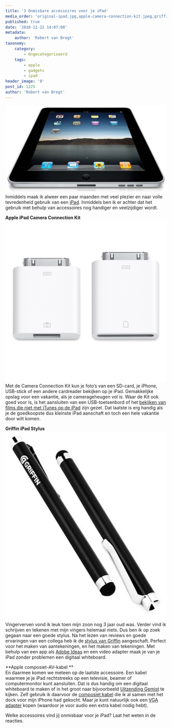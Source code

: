 ```yaml
---
title: '3 Onmisbare accessoires voor je iPad'
media_order: 'original-ipad.jpg,apple-camera-connection-kit.jpeg,griffin-stylus-pen-for-apple.jpg'
published: true
date: '2010-12-22 14:07:00'
metadata:
    author: 'Robert van Bregt'
taxonomy:
    category:
        - Ongecategoriseerd
    tags:
        - apple
        - gadgets
        - ipad
header_image: '0'
post_id: 1225
author: 'Robert van Bregt'
---
```


![](original-ipad.jpg?cropResize=150,150 "iPad") 
Inmiddels maak ik alweer een paar maanden met veel plezier en naar volle tevredenheid gebruik van een [iPad](http://www.apple.com/nl/ipad/). Inmiddels ben ik er achter dat het gebruik met behulp van accessoires nog handiger en veelzijdiger wordt.

**Apple iPad Camera Connection Kit**  
![](apple-camera-connection-kit.jpeg?cropResize=150,150 "Apple Camera Connection Kit")
Met de Camera Connection Kit kun je foto’s van een SD-card, je iPhone, USB-stick of een andere cardreader bekijken op je iPad. Gemakkelijke opslag voor een vakantie, als je camerageheugen vol is. Waar de Kit ook goed voor is, is het aansluiten van een USB-toetsenbord of het [bekijken van films die niet met iTunes op de iPad](https://youtube.com/watch?v=rNn62ZJxEZY) zijn gezet. Dat laatste is erg handig als je de goedkoopste dus kleinste iPad aanschaft en toch een hele vakantie door wilt komen.

**Griffin iPad Stylus**  
![](griffin-stylus-pen-for-apple.jpg?cropResize=150,150)
Vingerverven vond ik leuk toen mijn zoon nog 3 jaar oud was. Verder vind ik schrijven en tekenen met mijn vingers helemaal niets. Dus ben ik op zoek gegaan naar een goede stylus. Na het lezen van reviews en goede ervaringen van een collega heb ik de [stylus van Griffin](http://www.griffintechnology.com/products/stylus) aangeschaft. Perfect voor het maken van aantekeningen, en het maken van tekeningen. Met behulp van een app als [Adobe Ideas](http://itunes.apple.com/nl/app/adobe-ideas/id364617858) en een video adapter maak je van je iPad zonder problemen een digitaal whiteboard.

**Apple composiet-AV-kabel **  
En daarmee komen we meteen op de laatste accessoire. Een kabel waarmee je je iPad rechtstreeks op een televisie, beamer of computermonitor kunt aansluiten. Dat is dus handig om een digitaal whiteboard te maken of in het groot naar bijvoorbeeld [Uitzending Gemist](http://www.uitzendinggemist.nl/) te kijken. Zelf gebruik ik daarvoor de [composiet kabel](http://store.apple.com/nl/product/MC748ZM/A) die ik al samen met het dock voor mijn iPhone had gekocht. Maar je kunt natuurlijk ook een [VGA adapter](http://store.apple.com/nl/product/MC552ZM/A) kopen (waardoor je voor audio een extra kabel nodig hebt).

Welke accessoires vind jij onmisbaar voor je iPad? Laat het weten in de reacties.